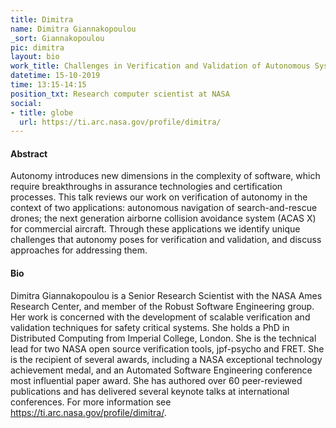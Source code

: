 ```yaml
---
title: Dimitra
name: Dimitra Giannakopoulou
_sort: Giannakopoulou
pic: dimitra
layout: bio
work_title: Challenges in Verification and Validation of Autonomous Systems
datetime: 15-10-2019
time: 13:15-14:15
position_txt: Research computer scientist at NASA
social:
- title: globe
  url: https://ti.arc.nasa.gov/profile/dimitra/
---
```


#### Abstract
Autonomy introduces new dimensions in the complexity of software, which require breakthroughs in assurance technologies and certification processes. This talk reviews our work on verification of autonomy in the context of two applications: autonomous navigation of  search-and-rescue drones; the next generation airborne collision avoidance system (ACAS X) for commercial aircraft. Through these applications we identify unique challenges that autonomy poses for verification and validation, and discuss approaches for addressing them.

#### Bio
Dimitra Giannakopoulou is a Senior Research Scientist with the NASA Ames Research Center, and member of the Robust Software Engineering group. Her work is concerned with the development of scalable verification and validation techniques for safety critical systems. She holds a PhD in Distributed Computing from Imperial College, London. She is the technical lead for two NASA open source verification tools, jpf-psycho and FRET. She is the recipient of several awards, including a NASA exceptional technology achievement medal, and an Automated Software Engineering conference most influential paper award. She has authored over 60 peer-reviewed publications and has delivered several keynote talks at international conferences. For more information see https://ti.arc.nasa.gov/profile/dimitra/.
